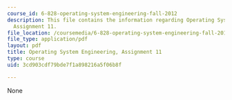 ```yaml
---
course_id: 6-828-operating-system-engineering-fall-2012
description: This file contains the information regarding Operating System Engineering,
  Assignment 11.
file_location: /coursemedia/6-828-operating-system-engineering-fall-2012/3cd903cdf79bde7f1a898216a5f06b8f_MIT6_828F12_assignment11.pdf
file_type: application/pdf
layout: pdf
title: Operating System Engineering, Assignment 11
type: course
uid: 3cd903cdf79bde7f1a898216a5f06b8f

---
```

None